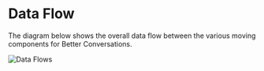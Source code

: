 # Data Flow

The diagram below shows the overall data flow between the various moving components for Better Conversations.

![Data Flows](http://www.plantuml.com/plantuml/proxy?cache=no&src=https://raw.githubusercontent.com/LBHackney-IT/coronavirus-frontdoor-snapshot/master/docs/Data-Flow.iuml)